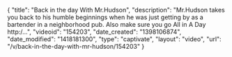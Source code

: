 {
    "title": "Back in the day With Mr.Hudson",
    "description": "Mr.Hudson takes you back to his humble beginnings when he was just getting by as a bartender in a neighborhood pub. Also make sure you go All in A Day http:\/...",
    "videoid": "154203",
    "date_created": "1398106874",
    "date_modified": "1418181300",
    "type": "captivate",
    "layout": "video",
    "url": "\/v\/back-in-the-day-with-mr-hudson\/154203"
}
